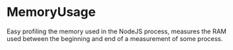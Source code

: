 # MemoryUsage
Easy profiling the memory used in the NodeJS process, measures the RAM used between the beginning and end of a measurement of some process.
